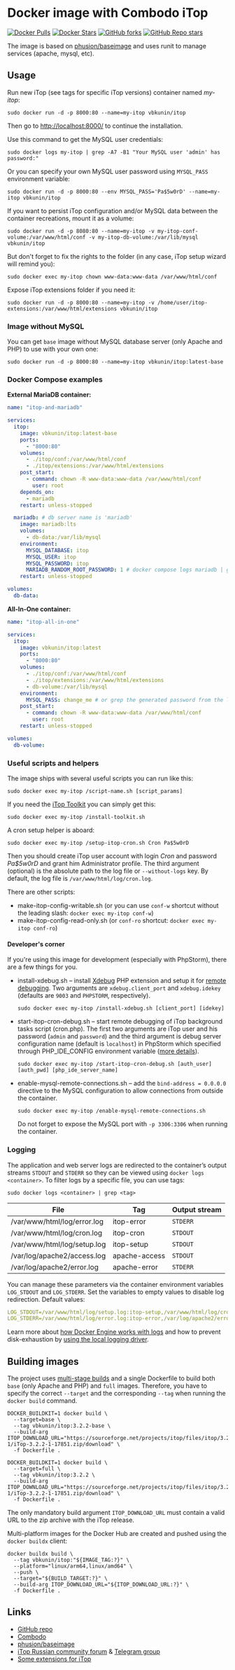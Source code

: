 # Docker image with Combodo iTop

[![Docker Pulls](https://img.shields.io/docker/pulls/vbkunin/itop?logo=docker&link=https%3A%2F%2Fhub.docker.com%2Frepository%2Fdocker%2Fvbkunin%2Fitop)](https://hub.docker.com/repository/docker/vbkunin/itop)
[![Docker Stars](https://img.shields.io/docker/stars/vbkunin/itop?logo=docker&link=https%3A%2F%2Fhub.docker.com%2Frepository%2Fdocker%2Fvbkunin%2Fitop)](https://hub.docker.com/repository/docker/vbkunin/itop)
[![GitHub forks](https://img.shields.io/github/forks/vbkunin/itop-docker?link=https%3A%2F%2Fgithub.com%2Fvbkunin%2Fitop-docker)](https://github.com/vbkunin/itop-docker)
[![GitHub Repo stars](https://img.shields.io/github/stars/vbkunin/itop-docker?link=https%3A%2F%2Fgithub.com%2Fvbkunin%2Fitop-docker)](https://github.com/vbkunin/itop-docker)

The image is based on [phusion/baseimage](https://hub.docker.com/r/phusion/baseimage/) and uses runit to manage services (apache, mysql, etc).

## Usage

Run new iTop (see tags for specific iTop versions) container named *my-itop*:
```shell
sudo docker run -d -p 8000:80 --name=my-itop vbkunin/itop
```
Then go to [http://localhost:8000/](http://localhost:8000/) to continue the installation.

Use this command to get the MySQL user credentials:
```shell
sudo docker logs my-itop | grep -A7 -B1 "Your MySQL user 'admin' has password:"
```

Or you can specify your own MySQL user password using `MYSQL_PASS` environment variable:
```shell
sudo docker run -d -p 8000:80 --env MYSQL_PASS='Pa$5w0rD' --name=my-itop vbkunin/itop
```

If you want to persist iTop configuration and/or MySQL data between the container recreations, mount it as a volume:
```shell
sudo docker run -d -p 8080:80 --name=my-itop -v my-itop-conf-volume:/var/www/html/conf -v my-itop-db-volume:/var/lib/mysql vbkunin/itop
```
But don't forget to fix the rights to the folder (in any case, iTop setup wizard will remind you):
```shell
sudo docker exec my-itop chown www-data:www-data /var/www/html/conf
```

Expose iTop extensions folder if you need it:
```shell
sudo docker run -d -p 8000:80 --name=my-itop -v /home/user/itop-extensions:/var/www/html/extensions vbkunin/itop
```

### Image without MySQL

Уou can get `base` image without MySQL database server (only Apache and PHP) to use with your own one:

```shell
sudo docker run -d -p 8000:80 --name=my-itop vbkunin/itop:latest-base
```


### Docker Compose examples

**External MariaDB container:**
```yaml
name: "itop-and-mariadb"

services:
  itop:
    image: vbkunin/itop:latest-base
    ports:
      - "8000:80"
    volumes:
      - ./itop/conf:/var/www/html/conf
      - ./itop/extensions:/var/www/html/extensions
    post_start:
      - command: chown -R www-data:www-data /var/www/html/conf
        user: root
    depends_on:
      - mariadb
    restart: unless-stopped

  mariadb: # db server name is 'mariadb'
    image: mariadb:lts
    volumes:
      - db-data:/var/lib/mysql
    environment:
      MYSQL_DATABASE: itop
      MYSQL_USER: itop
      MYSQL_PASSWORD: itop
      MARIADB_RANDOM_ROOT_PASSWORD: 1 # docker compose logs mariadb | grep 'GENERATED ROOT PASSWORD'
    restart: unless-stopped

volumes:
  db-data:
```

**All-In-One container:**
```yaml
name: "itop-all-in-one"

services:
  itop:
    image: vbkunin/itop:latest
    ports:
      - "8000:80"
    volumes:
      - ./itop/conf:/var/www/html/conf
      - ./itop/extensions:/var/www/html/extensions
      - db-volume:/var/lib/mysql
    environment:
      MYSQL_PASS: change_me # or grep the generated password from the log when the container is first started.
    post_start:
      - command: chown -R www-data:www-data /var/www/html/conf
        user: root
    restart: unless-stopped

volumes:
  db-volume:
```

### Useful scripts and helpers

The image ships with several useful scripts you can run like this:
```shell
sudo docker exec my-itop /script-name.sh [script_params]
```

If you need the [iTop Toolkit](https://www.itophub.io/wiki/page?id=3_0_0:customization:datamodel#installing_the_toolkit) you can simply get this:
```shell
sudo docker exec my-itop /install-toolkit.sh
```

A cron setup helper is aboard:
```shell
sudo docker exec my-itop /setup-itop-cron.sh Cron Pa$5w0rD
```
Then you should create iTop user account with login *Cron* and password *Pa$5w0rD* and grant him Administrator profile. The third argument (optional) is the absolute path to the log file or `--without-logs` key. By default, the log file is `/var/www/html/log/cron.log`.

There are other scripts:

- make-itop-config-writable.sh (or you can use `conf-w` shortcut without the leading slash: `docker exec my-itop conf-w`)
- make-itop-config-read-only.sh (or `conf-ro` shortcut: `docker exec my-itop conf-ro`)

#### Developer's corner

If you're using this image for development (especially with PhpStorm), there are a few things for you.

- install-xdebug.sh – install [Xdebug](https://xdebug.org) PHP extension and setup it for [remote debugging](https://xdebug.org/docs/remote). Two arguments are `xdebug.client_port` and `xdebug.idekey` (defaults are `9003` and `PHPSTORM`, respectively).
  ```shell
  sudo docker exec my-itop /install-xdebug.sh [client_port] [idekey]
  ```

- start-itop-cron-debug.sh – start remote debugging of iTop background tasks script (cron.php). The first two arguments are iTop user and his password (`admin` and `password`) and the third argument is debug server configuration name (default is `localhost`) in PhpStorm which specified through PHP_IDE_CONFIG environment variable ([more details](https://www.jetbrains.com/help/phpstorm/zero-configuration-debugging-cli.html#d13593f7)).
  ```shell
  sudo docker exec my-itop /start-itop-cron-debug.sh [auth_user] [auth_pwd] [php_ide_server_name]
  ```

- enable-mysql-remote-connections.sh – add the `bind-address = 0.0.0.0` directive to the MySQL configuration to allow connections from outside the container.
  ```shell
  sudo docker exec my-itop /enable-mysql-remote-connections.sh
  ```
  Do not forget to expose the MySQL port with `-p 3306:3306` when running the container.

### Logging

The application and web server logs are redirected to the container’s output streams `STDOUT` and `STDERR` so they can be viewed using `docker logs <container>`. To filter logs by a specific file, you can use tags:

```shell
sudo docker logs <container> | grep <tag>
```

| File                        | Tag           | Output stream |
|-----------------------------|---------------|---------------|
| /var/www/html/log/error.log | itop-error    | `STDERR`      |
| /var/www/html/log/cron.log  | itop-cron     | `STDOUT`      |
| /var/www/html/log/setup.log | itop-setup    | `STDOUT`      |
| /var/log/apache2/access.log | apache-access | `STDOUT`      |
| /var/log/apache2/error.log  | apache-error  | `STDERR`      |

You can manage these parameters via the container environment variables `LOG_STDOUT` and `LOG_STDERR`. Set the variables to empty values to disable log redirection. Default values:

```yaml
LOG_STDOUT=/var/www/html/log/setup.log:itop-setup,/var/www/html/log/cron.log:itop-cron,/var/log/apache2/access.log:apache-access
LOG_STDERR=/var/www/html/log/error.log:itop-error,/var/log/apache2/error.log:apache-error
```
Learn more about [how Docker Engine works with logs](https://docs.docker.com/engine/logging/) and how to prevent disk-exhaustion by [using the local logging driver](https://docs.docker.com/engine/logging/configure/).


## Building images

The project uses [multi-stage builds](https://docs.docker.com/build/building/multi-stage/) and a single Dockerfile to build both `base` (only Apache and PHP) and `full` images. Therefore, you have to specify the correct `--target` and the corresponding `--tag` when running the `docker build` command.

```shell
DOCKER_BUILDKIT=1 docker build \
  --target=base \
  --tag vbkunin/itop:3.2.2-base \
  --build-arg ITOP_DOWNLOAD_URL="https://sourceforge.net/projects/itop/files/itop/3.2.2-1/iTop-3.2.2-1-17851.zip/download" \
  -f Dockerfile .
```

```shell
DOCKER_BUILDKIT=1 docker build \
  --target=full \
  --tag vbkunin/itop:3.2.2 \
  --build-arg ITOP_DOWNLOAD_URL="https://sourceforge.net/projects/itop/files/itop/3.2.2-1/iTop-3.2.2-1-17851.zip/download" \
  -f Dockerfile .
```

The only mandatory build argument `ITOP_DOWNLOAD_URL` must contain a valid URL to the zip archive with the iTop release.

Multi-platform images for the Docker Hub are created and pushed using the `docker buildx` client:

```shell
docker buildx build \
  --tag vbkunin/itop:"${IMAGE_TAG:?}" \
  --platform="linux/arm64,linux/amd64" \
  --push \
  --target="${BUILD_TARGET:?}" \
  --build-arg ITOP_DOWNLOAD_URL="${ITOP_DOWNLOAD_URL:?}" \
  -f Dockerfile .
```

## Links

 - [GitHub repo](https://github.com/vbkunin/itop-docker)
 - [Combodo](https://combodo.com)
 - [phusion/baseimage](https://hub.docker.com/r/phusion/baseimage/)
 - [iTop Russian community forum](http://community.itop-itsm.ru) & [Telegram group](https://t.me/itopitsmru)
 - [Some extensions for iTop](https://knowitop.ru/store)

